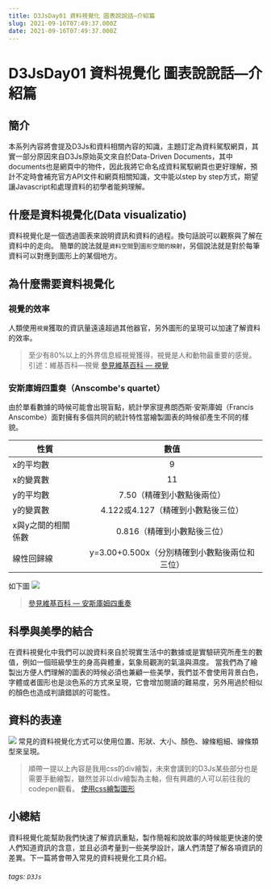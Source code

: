 ```yaml
---
title: D3JsDay01 資料視覺化 圖表說說話—介紹篇
slug: 2021-09-16T07:49:37.000Z
date: 2021-09-16T07:49:37.000Z
---
```

# D3JsDay01 資料視覺化 圖表說說話—介紹篇
## 簡介

本系列內容將會提及D3Js和資料相關內容的知識，主題訂定為資料駕馭網頁，其實一部分原因來自D3Js原始英文來自於Data-Driven Documents，其中documents也是網頁中的物件，因此我將它命名成資料駕馭網頁也更好理解，預計不定時會補充官方API文件和網頁相關知識，文中能以step by step方式，期望讓Javascript和處理資料的初學者能夠理解。

## 什麼是資料視覺化(Data visualizatio)
資料視覺化是一個透過圖表來說明資訊和資料的過程。換句話說可以觀察與了解在資料中的走向。
簡單的說法就是`資料空間`到`圖形空間的映射`，另個說法就是對於每筆資料可以對應到圖形上的某個地方。

## 為什麼需要資料視覺化

### 視覺的效率
人類使用`視覺`獲取的資訊量遠遠超過其他器官，另外圖形的呈現可以加速了解資料的效率。

> 至少有80%以上的外界信息經視覺獲得，視覺是人和動物最重要的感覺。　引述：維基百科—視覺
[參見維基百科 — 視覺](https://zh.wikipedia.org/zh-tw/%E8%A7%86%E8%A7%89)
### 安斯庫姆四重奏（Anscombe's quartet）
由於單看數據的時候可能會出現盲點，統計學家提弗朗西斯·安斯庫姆（Francis Anscombe）面對擁有多個共同的統計特性當繪製圖表的時候卻產生不同的樣貌。


| 性質               |                     數值                      |
| ------------------ |:---------------------------------------------:|
| x的平均數          |                       9                       |
| x的變異數          |                      11                       |
| y的平均數          |          7.50（精確到小數點後兩位）           |
| y的變異數          |      4.122或4.127（精確到小數點後三位）       |
| x與y之間的相關係數 |          0.816（精確到小數點後三位）          |
| 線性回歸線         | y=3.00+0.500x（分別精確到小數點後兩位和三位） |

如下圖
![](https://i.imgur.com/SafMszf.png)
> [參見維基百科 — 安斯庫姆四重奏](https://zh.wikipedia.org/wiki/%E5%AE%89%E6%96%AF%E5%BA%93%E5%A7%86%E5%9B%9B%E9%87%8D%E5%A5%8F)

## 科學與美學的結合
在資料視覺化中我們可以說資料來自於現實生活中的數據或是實驗研究所產生的數值，例如一個班級學生的身高與體重，氣象局觀測的氣溫與濕度。
當我們為了繪製出方便人們理解的圖表的時候必須也兼顧一些美學，我們並不會使用背景白色，字體或者圖形也是淡色系的方式來呈現，它會增加閱讀的難易度，另外用過於相似的顏色也造成判讀錯誤的可能性。

## 資料的表達
![](https://i.imgur.com/tV2QyFz.png)
常見的資料視覺化方式可以使用位置、形狀、大小、顏色、線條粗細、線條類型來呈現。


> 順帶一提以上內容是我用css的div繪製，未來會講到的D3Js某些部分也是需要手動繪製，雖然並非以div繪製為主軸，但有興趣的人可以前往我的codepen觀看。
> [使用css繪製圖形](https://codepen.io/ketyykes/pen/LYyKWPN)

## 小總結
資料視覺化能幫助我們快速了解資訊重點，製作簡報和說故事的時候能更快速的使人們知道資訊的含意，並且必須考量到一些美學設計，讓人們清楚了解各項資訊的差異。下一篇將會帶入常見的資料視覺化工具介紹。

###### tags: `D3Js`